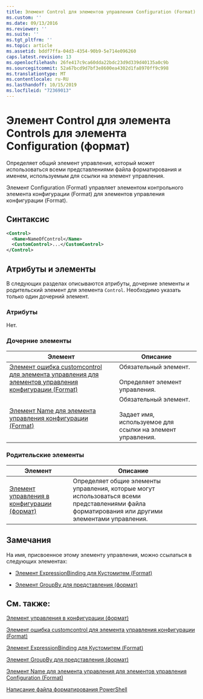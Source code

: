 ```yaml
---
title: Элемент Control для элементов управления Configuration (Format) | Документация Майкрософт
ms.custom: ''
ms.date: 09/13/2016
ms.reviewer: ''
ms.suite: ''
ms.tgt_pltfrm: ''
ms.topic: article
ms.assetid: bddf7ffa-04d3-4354-90b9-5e714e096260
caps.latest.revision: 13
ms.openlocfilehash: 26fe417c9ca60dda22bdc23d9d339d40135a0c9b
ms.sourcegitcommit: 52a67bcd9d7bf3e8600ea4302d1fa8970ff9c998
ms.translationtype: MT
ms.contentlocale: ru-RU
ms.lasthandoff: 10/15/2019
ms.locfileid: "72369013"
---
```

# <a name="control-element-for-controls-for-configuration-format"></a>Элемент Control для элемента Controls для элемента Configuration (формат)

Определяет общий элемент управления, который может использоваться всеми представлениями файла форматирования и именем, используемым для ссылки на элемент управления.

Элемент Configuration (Format) управляет элементом контрольного элемента конфигурации (Format) для элементов управления конфигурации (Format).

## <a name="syntax"></a>Синтаксис

```xml
<Control>
  <Name>NameOfControl</Name>
  <CustomControl>...</CustomControl>
</Control>
```

## <a name="attributes-and-elements"></a>Атрибуты и элементы

В следующих разделах описываются атрибуты, дочерние элементы и родительский элемент для элемента `Control`. Необходимо указать только один дочерний элемент.

### <a name="attributes"></a>Атрибуты

Нет.

### <a name="child-elements"></a>Дочерние элементы

|Элемент|Описание|
|-------------|-----------------|
|[Элемент ошибка customcontrol для элемента управления для элементов управления конфигурации (Format)](./customcontrol-element-for-control-for-controls-for-configuration-format.md)|Обязательный элемент.<br /><br /> Определяет элемент управления.|
|[Элемент Name для элемента управления конфигурации (Format)](./name-element-for-control-for-controls-for-configuration-format.md)|Обязательный элемент.<br /><br /> Задает имя, используемое для ссылки на элемент управления.|

### <a name="parent-elements"></a>Родительские элементы

|Элемент|Описание|
|-------------|-----------------|
|[Элемент управления в конфигурации (формат)](./controls-element-for-configuration-format.md)|Определяет общие элементы управления, которые могут использоваться всеми представлениями файла форматирования или другими элементами управления.|

## <a name="remarks"></a>Замечания

На имя, присвоенное этому элементу управления, можно ссылаться в следующих элементах:

- [Элемент ExpressionBinding для Кустомитем (Format)](./expressionbinding-element-for-customitem-for-controls-for-configuration-format.md)

- [Элемент GroupBy для представления (формат)](./groupby-element-for-view-format.md)

## <a name="see-also"></a>См. также:

[Элемент управления в конфигурации (формат)](./controls-element-for-configuration-format.md)

[Элемент ошибка customcontrol для элемента управления конфигурации (Format)](./customcontrol-element-for-control-for-controls-for-configuration-format.md)

[Элемент ExpressionBinding для Кустомитем (Format)](./expressionbinding-element-for-customitem-for-controls-for-configuration-format.md)

[Элемент GroupBy для представления (формат)](./groupby-element-for-view-format.md)

[Элемент Name для элемента управления для элементов управления Configuration (Format)](./name-element-for-control-for-controls-for-configuration-format.md)

[Написание файла форматирования PowerShell](./writing-a-powershell-formatting-file.md)
